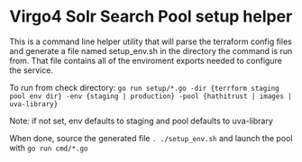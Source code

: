 # Virgo4 Solr Search Pool setup helper

This is a command line helper utility that will parse the terraform config files and generate
a file named setup_env.sh in the directory the command is run from. That file contains all
of the enviroment exports needed to configure the service.

To run from check directory:
`go run setup/*.go -dir {terrform staging pool env dir} -env {staging | production} -pool {hathitrust | images | uva-library}`

Note: if not set, env defaults to staging and pool defaults to uva-library

When done, source the generated file `. ./setup_env.sh` and launch the pool with `go run cmd/*.go`